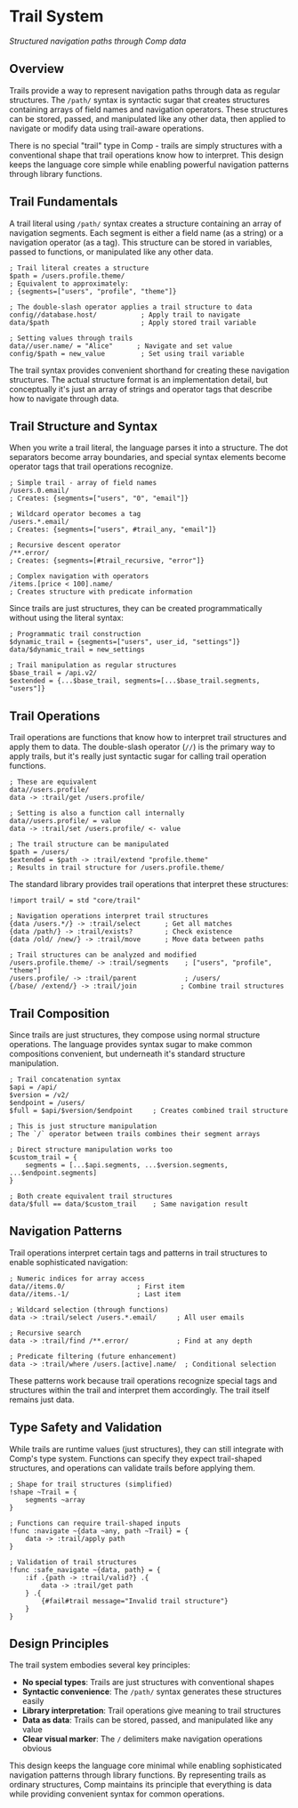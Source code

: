 # Trail System

*Structured navigation paths through Comp data*

## Overview

Trails provide a way to represent navigation paths through data as regular structures. The `/path/` syntax is syntactic sugar that creates structures containing arrays of field names and navigation operators. These structures can be stored, passed, and manipulated like any other data, then applied to navigate or modify data using trail-aware operations.

There is no special "trail" type in Comp - trails are simply structures with a conventional shape that trail operations know how to interpret. This design keeps the language core simple while enabling powerful navigation patterns through library functions.

## Trail Fundamentals

A trail literal using `/path/` syntax creates a structure containing an array of navigation segments. Each segment is either a field name (as a string) or a navigation operator (as a tag). This structure can be stored in variables, passed to functions, or manipulated like any other data.

```comp
; Trail literal creates a structure
$path = /users.profile.theme/
; Equivalent to approximately:
; {segments=["users", "profile", "theme"]}

; The double-slash operator applies a trail structure to data
config//database.host/           ; Apply trail to navigate
data/$path                       ; Apply stored trail variable

; Setting values through trails
data//user.name/ = "Alice"      ; Navigate and set value
config/$path = new_value         ; Set using trail variable
```

The trail syntax provides convenient shorthand for creating these navigation structures. The actual structure format is an implementation detail, but conceptually it's just an array of strings and operator tags that describe how to navigate through data.

## Trail Structure and Syntax

When you write a trail literal, the language parses it into a structure. The dot separators become array boundaries, and special syntax elements become operator tags that trail operations recognize.

```comp
; Simple trail - array of field names
/users.0.email/
; Creates: {segments=["users", "0", "email"]}

; Wildcard operator becomes a tag
/users.*.email/
; Creates: {segments=["users", #trail_any, "email"]}

; Recursive descent operator
/**.error/
; Creates: {segments=[#trail_recursive, "error"]}

; Complex navigation with operators
/items.[price < 100].name/
; Creates structure with predicate information
```

Since trails are just structures, they can be created programmatically without using the literal syntax:

```comp
; Programmatic trail construction
$dynamic_trail = {segments=["users", user_id, "settings"]}
data/$dynamic_trail = new_settings

; Trail manipulation as regular structures
$base_trail = /api.v2/
$extended = {...$base_trail, segments=[...$base_trail.segments, "users"]}
```

## Trail Operations

Trail operations are functions that know how to interpret trail structures and apply them to data. The double-slash operator (`//`) is the primary way to apply trails, but it's really just syntactic sugar for calling trail operation functions.

```comp
; These are equivalent
data//users.profile/
data -> :trail/get /users.profile/

; Setting is also a function call internally
data//users.profile/ = value
data -> :trail/set /users.profile/ <- value

; The trail structure can be manipulated
$path = /users/
$extended = $path -> :trail/extend "profile.theme"
; Results in trail structure for /users.profile.theme/
```

The standard library provides trail operations that interpret these structures:

```comp
!import trail/ = std "core/trail"

; Navigation operations interpret trail structures
{data /users.*/} -> :trail/select      ; Get all matches
{data /path/} -> :trail/exists?        ; Check existence
{data /old/ /new/} -> :trail/move      ; Move data between paths

; Trail structures can be analyzed and modified
/users.profile.theme/ -> :trail/segments    ; ["users", "profile", "theme"]
/users.profile/ -> :trail/parent            ; /users/
{/base/ /extend/} -> :trail/join           ; Combine trail structures
```

## Trail Composition

Since trails are just structures, they compose using normal structure operations. The language provides syntax sugar to make common compositions convenient, but underneath it's standard structure manipulation.

```comp
; Trail concatenation syntax
$api = /api/
$version = /v2/
$endpoint = /users/
$full = $api/$version/$endpoint     ; Creates combined trail structure

; This is just structure manipulation
; The `/` operator between trails combines their segment arrays

; Direct structure manipulation works too
$custom_trail = {
    segments = [...$api.segments, ...$version.segments, ...$endpoint.segments]
}

; Both create equivalent trail structures
data/$full == data/$custom_trail    ; Same navigation result
```

## Navigation Patterns

Trail operations interpret certain tags and patterns in trail structures to enable sophisticated navigation:

```comp
; Numeric indices for array access
data//items.0/                  ; First item
data//items.-1/                 ; Last item

; Wildcard selection (through functions)
data -> :trail/select /users.*.email/     ; All user emails

; Recursive search
data -> :trail/find /**.error/            ; Find at any depth

; Predicate filtering (future enhancement)
data -> :trail/where /users.[active].name/  ; Conditional selection
```

These patterns work because trail operations recognize special tags and structures within the trail and interpret them accordingly. The trail itself remains just data.

## Type Safety and Validation

While trails are runtime values (just structures), they can still integrate with Comp's type system. Functions can specify they expect trail-shaped structures, and operations can validate trails before applying them.

```comp
; Shape for trail structures (simplified)
!shape ~Trail = {
    segments ~array
}

; Functions can require trail-shaped inputs
!func :navigate ~{data ~any, path ~Trail} = {
    data -> :trail/apply path
}

; Validation of trail structures
!func :safe_navigate ~{data, path} = {
    :if .{path -> :trail/valid?} .{
        data -> :trail/get path
    } .{
        {#fail#trail message="Invalid trail structure"}
    }
}
```

## Design Principles

The trail system embodies several key principles:

- **No special types**: Trails are just structures with conventional shapes
- **Syntactic convenience**: The `/path/` syntax generates these structures easily
- **Library interpretation**: Trail operations give meaning to trail structures  
- **Data as data**: Trails can be stored, passed, and manipulated like any value
- **Clear visual marker**: The `/` delimiters make navigation operations obvious

This design keeps the language core minimal while enabling sophisticated navigation patterns through library functions. By representing trails as ordinary structures, Comp maintains its principle that everything is data while providing convenient syntax for common operations.